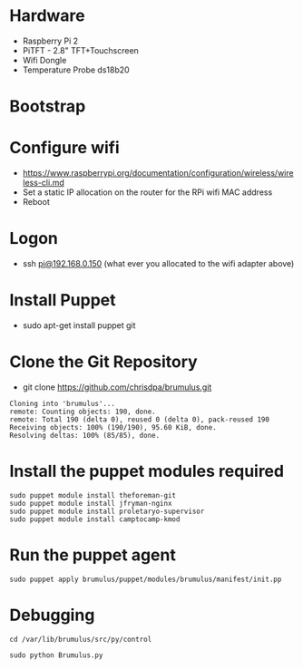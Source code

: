 Hardware
==

 - Raspberry Pi 2
 - PiTFT - 2.8" TFT+Touchscreen
 - Wifi Dongle
 - Temperature Probe ds18b20

Bootstrap
==

Configure wifi
===
  - https://www.raspberrypi.org/documentation/configuration/wireless/wireless-cli.md
  - Set a static IP allocation on the router for the RPi wifi MAC address
  - Reboot

Logon
===
  - ssh pi@192.168.0.150 (what ever you allocated to the wifi adapter above)

Install Puppet
===
  - sudo apt-get install puppet git

Clone the Git Repository
===
  - git clone https://github.com/chrisdpa/brumulus.git

```
Cloning into 'brumulus'...
remote: Counting objects: 190, done.
remote: Total 190 (delta 0), reused 0 (delta 0), pack-reused 190
Receiving objects: 100% (190/190), 95.60 KiB, done.
Resolving deltas: 100% (85/85), done.
```

Install the puppet modules required
===

```
sudo puppet module install theforeman-git
sudo puppet module install jfryman-nginx
sudo puppet module install proletaryo-supervisor
sudo puppet module install camptocamp-kmod
```

Run the puppet agent
===
`sudo puppet apply brumulus/puppet/modules/brumulus/manifest/init.pp`

Debugging
==
```
cd /var/lib/brumulus/src/py/control

sudo python Brumulus.py
```
